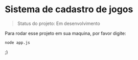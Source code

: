 <h1>Sistema de cadastro de jogos</h1>

>Status do projeto: Em desenvolvimento

Para rodar esse projeto em sua maquina, por favor digite:
```
node app.js
```

;)

